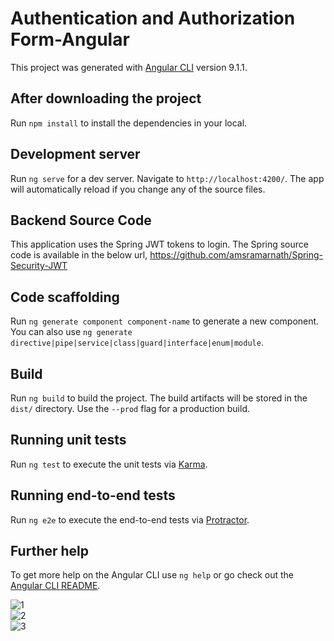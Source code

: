 # Authentication and Authorization Form-Angular

This project was generated with [Angular CLI](https://github.com/angular/angular-cli) version 9.1.1.

## After downloading the project

Run `npm install` to install the dependencies in your local. 

## Development server

Run `ng serve` for a dev server. Navigate to `http://localhost:4200/`. The app will automatically reload if you change any of the source files.

## Backend Source Code

This application uses the Spring JWT tokens to login. 
The Spring source code is available in the below url,
https://github.com/amsramarnath/Spring-Security-JWT

## Code scaffolding

Run `ng generate component component-name` to generate a new component. You can also use `ng generate directive|pipe|service|class|guard|interface|enum|module`.

## Build

Run `ng build` to build the project. The build artifacts will be stored in the `dist/` directory. Use the `--prod` flag for a production build.

## Running unit tests

Run `ng test` to execute the unit tests via [Karma](https://karma-runner.github.io).

## Running end-to-end tests

Run `ng e2e` to execute the end-to-end tests via [Protractor](http://www.protractortest.org/).

## Further help

To get more help on the Angular CLI use `ng help` or go check out the [Angular CLI README](https://github.com/angular/angular-cli/blob/master/README.md).

![1](https://user-images.githubusercontent.com/37022051/92488422-34023f00-f1f7-11ea-82b8-c74eb3a4280f.png)
<br />
![2](https://user-images.githubusercontent.com/37022051/92488484-47150f00-f1f7-11ea-9797-4757d2bb42dc.png)
<br />
![3](https://user-images.githubusercontent.com/37022051/92488517-5431fe00-f1f7-11ea-9674-f072603eee41.png)
<br />
